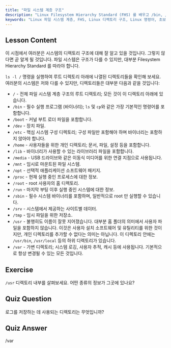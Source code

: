 ```yaml
---
title: "파일 시스템 계층 구조"
description: "Linux Filesystem Hierarchy Standard (FHS) 를 배우고 /bin, /etc, /var 와 같은 주요 디렉토리를 이해합니다. Linux 디렉토리 구조를 탐색합니다."
keywords: "Linux 파일 시스템 계층, FHS, Linux 디렉토리 구조, Linux 명령어, 초보자 Linux, Linux 튜토리얼, Linux 가이드"
---
```


## Lesson Content

이 시점에서 여러분은 시스템의 디렉토리 구조에 대해 잘 알고 있을 것입니다. 그렇지 않다면 곧 알게 될 것입니다. 파일 시스템은 구조가 다를 수 있지만, 대부분 Filesystem Hierarchy Standard 를 따라야 합니다.

`ls -l /` 명령을 실행하여 루트 디렉토리 아래에 나열된 디렉토리들을 확인해 보세요. 여러분의 시스템은 저와 다를 수 있지만, 디렉토리들은 대부분 다음과 같을 것입니다:

- `/` - 전체 파일 시스템 계층 구조의 루트 디렉토리; 모든 것이 이 디렉토리 아래에 있습니다.
- `/bin` - 필수 실행 프로그램 (바이너리); `ls` 및 `cp`와 같은 가장 기본적인 명령어를 포함합니다.
- `/boot` - 커널 부트 로더 파일을 포함합니다.
- `/dev` - 장치 파일.
- `/etc` - 핵심 시스템 구성 디렉토리; 구성 파일만 포함해야 하며 바이너리는 포함하지 않아야 합니다.
- `/home` - 사용자들을 위한 개인 디렉토리; 문서, 파일, 설정 등을 포함합니다.
- `/lib` - 바이너리가 사용할 수 있는 라이브러리 파일을 포함합니다.
- `/media` - USB 드라이브와 같은 이동식 미디어를 위한 연결 지점으로 사용됩니다.
- `/mnt` - 임시로 마운트된 파일 시스템.
- `/opt` - 선택적 애플리케이션 소프트웨어 패키지.
- `/proc` - 현재 실행 중인 프로세스에 대한 정보.
- `/root` - root 사용자의 홈 디렉토리.
- `/run` - 마지막 부팅 이후 실행 중인 시스템에 대한 정보.
- `/sbin` - 필수 시스템 바이너리를 포함하며, 일반적으로 root 만 실행할 수 있습니다.
- `/srv` - 시스템에서 제공하는 사이트별 데이터.
- `/tmp` - 임시 파일을 위한 저장소.
- `/usr` - 불행히도 이름이 잘못 지어졌습니다. 대부분 홈 폴더의 의미에서 사용자 파일을 포함하지 않습니다. 이것은 사용자 설치 소프트웨어 및 유틸리티를 위한 것이지만, 개인 디렉토리를 추가할 수 없다는 의미는 아닙니다. 이 디렉토리 안에는 `/usr/bin`, `/usr/local` 등의 하위 디렉토리가 있습니다.
- `/var` - 가변 디렉토리; 시스템 로깅, 사용자 추적, 캐시 등에 사용됩니다. 기본적으로 항상 변경될 수 있는 모든 것입니다.

## Exercise

`/usr` 디렉토리 내부를 살펴보세요. 어떤 종류의 정보가 그곳에 있나요?

## Quiz Question

로그를 저장하는 데 사용되는 디렉토리는 무엇입니까?

## Quiz Answer

/var
